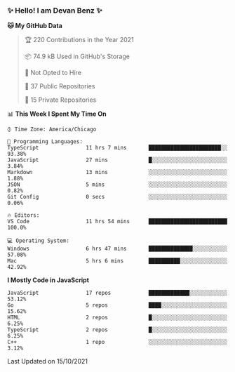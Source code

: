 ### ✨ Hello! I am Devan Benz ✨

<!--START_SECTION:waka-->
**🐱 My GitHub Data** 

> 🏆 220 Contributions in the Year 2021
 > 
> 📦 74.9 kB Used in GitHub's Storage 
 > 
> 🚫 Not Opted to Hire
 > 
> 📜 37 Public Repositories 
 > 
> 🔑 15 Private Repositories  
 > 
📊 **This Week I Spent My Time On** 

```text
⌚︎ Time Zone: America/Chicago

💬 Programming Languages: 
TypeScript               11 hrs 7 mins       ███████████████████████░░   93.38% 
JavaScript               27 mins             █░░░░░░░░░░░░░░░░░░░░░░░░   3.84% 
Markdown                 13 mins             ░░░░░░░░░░░░░░░░░░░░░░░░░   1.88% 
JSON                     5 mins              ░░░░░░░░░░░░░░░░░░░░░░░░░   0.82% 
Git Config               0 secs              ░░░░░░░░░░░░░░░░░░░░░░░░░   0.06%

🔥 Editors: 
VS Code                  11 hrs 54 mins      █████████████████████████   100.0%

💻 Operating System: 
Windows                  6 hrs 47 mins       ██████████████░░░░░░░░░░░   57.08% 
Mac                      5 hrs 6 mins        ██████████░░░░░░░░░░░░░░░   42.92%

```

**I Mostly Code in JavaScript** 

```text
JavaScript               17 repos            █████████████░░░░░░░░░░░░   53.12% 
Go                       5 repos             ████░░░░░░░░░░░░░░░░░░░░░   15.62% 
HTML                     2 repos             █░░░░░░░░░░░░░░░░░░░░░░░░   6.25% 
TypeScript               2 repos             █░░░░░░░░░░░░░░░░░░░░░░░░   6.25% 
C++                      1 repo              ░░░░░░░░░░░░░░░░░░░░░░░░░   3.12%

```



 Last Updated on 15/10/2021
<!--END_SECTION:waka-->

<!--
**devanbenz/devanbenz** is a ✨ _special_ ✨ repository because its `README.md` (this file) appears on your GitHub profile.

Here are some ideas to get you started:

- 🔭 I’m currently working on ...
- 🌱 I’m currently learning ...
- 👯 I’m looking to collaborate on ...
- 🤔 I’m looking for help with ...
- 💬 Ask me about ...
- 📫 How to reach me: ...
- 😄 Pronouns: ...
- ⚡ Fun fact: ...
-->

